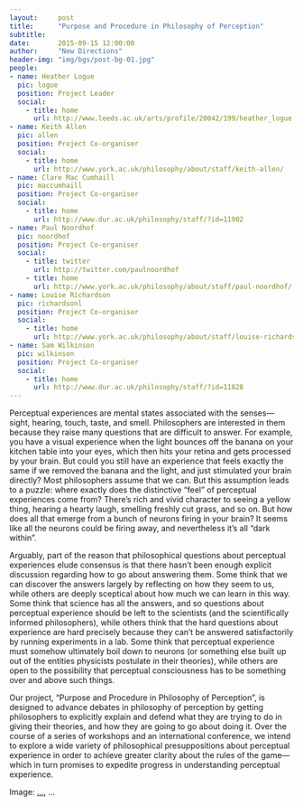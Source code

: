 ```yaml
---
layout:     post
title:      "Purpose and Procedure in Philosophy of Perception"
subtitle:   
date:       2015-09-15 12:00:00
author:     "New Directions"
header-img: "img/bgs/post-bg-01.jpg"
people:
- name: Heather Logue
  pic: logue
  position: Project Leader
  social:
    - title: home
      url: http://www.leeds.ac.uk/arts/profile/20042/199/heather_logue
- name: Keith Allen
  pic: allen
  position: Project Co-organiser
  social:
    - title: home
      url: http://www.york.ac.uk/philosophy/about/staff/keith-allen/
- name: Clare Mac Cumhaill 
  pic: maccumhaill
  position: Project Co-organiser
  social:
    - title: home
      url: http://www.dur.ac.uk/philosophy/staff/?id=11902
- name: Paul Noordhof
  pic: noordhof
  position: Project Co-organiser
  social:
    - title: twitter
      url: http://twitter.com/paulnoordhof
    - title: home
      url: http://www.york.ac.uk/philosophy/about/staff/paul-noordhof/
- name: Louise Richardson
  pic: richardsonl
  position: Project Co-organiser
  social:
    - title: home
      url: http://www.york.ac.uk/philosophy/about/staff/louise-richardson/
- name: Sam Wilkinson
  pic: wilkinson
  position: Project Co-organiser
  social:
    - title: home
      url: http://www.dur.ac.uk/philosophy/staff/?id=11828
---
```


Perceptual experiences are mental states associated with the senses—sight, hearing, touch, taste, and smell. Philosophers are interested in them because they raise many questions that are difficult to answer. For example, you have a visual experience when the light bounces off the banana on your kitchen table into your eyes, which then hits your retina and gets processed by your brain. But could you still have an experience that feels exactly the same if we removed the banana and the light, and just stimulated your brain directly? Most philosophers assume that we can. But this assumption leads to a puzzle: where exactly does the distinctive “feel” of perceptual experiences come from? There’s rich and vivid character to seeing a yellow thing, hearing a hearty laugh, smelling freshly cut grass, and so on. But how does all that emerge from a bunch of neurons firing in your brain? It seems like all the neurons could be firing away, and nevertheless it’s all “dark within”.

Arguably, part of the reason that philosophical questions about perceptual experiences elude consensus is that there hasn’t been enough explicit discussion regarding how to go about answering them. Some think that we can discover the answers largely by reflecting on how they seem to us, while others are deeply sceptical about how much we can learn in this way. Some think that science has all the answers, and so questions about perceptual experience should be left to the scientists (and the scientifically informed philosophers), while others think that the hard questions about experience are hard precisely because they can’t be answered satisfactorily by running experiments in a lab. Some think that perceptual experience must somehow ultimately boil down to neurons (or something else built up out of the entities physicists postulate in their theories), while others are open to the possibility that perceptual consciousness has to be something over and above such things.

Our project, “Purpose and Procedure in Philosophy of Perception”, is designed to advance debates in philosophy of perception by getting philosophers to explicitly explain and defend what they are trying to do in giving their theories, and how they are going to go about doing it. Over the course of a series of workshops and an international conference, we intend to explore a wide variety of philosophical presuppositions about perceptual experience in order to achieve greater clarity about the rules of the game—which in turn promises to expedite progress in understanding perceptual experience.

<span class="caption text-muted">Image: 
<a href="..." target="_blank">...</a>, 
...</span>
